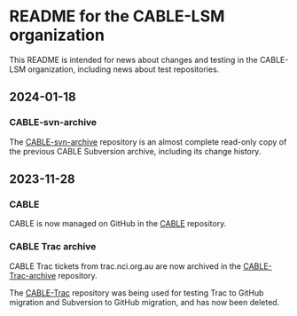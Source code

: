 # README for the CABLE-LSM organization

This README is intended for news about changes and testing in the CABLE-LSM organization, including news about test repositories.

## 2024-01-18

### CABLE-svn-archive
The [CABLE-svn-archive](https://github.com/CABLE-LSM/CABLE-svn-archive) repository is an almost complete read-only copy of the previous CABLE Subversion archive, including its change history.

## 2023-11-28

### CABLE
CABLE is now managed on GitHub in the [CABLE](https://github.com/CABLE-LSM/CABLE) repository.

### CABLE Trac archive
CABLE Trac tickets from trac.nci.org.au are now archived in the [CABLE-Trac-archive](https://github.com/CABLE-LSM/CABLE-Trac-archive) repository.

The [CABLE-Trac](https://github.com/CABLE-LSM/CABLE-Trac) repository was being used for testing Trac to GitHub migration and
Subversion to GitHub migration, and has now been deleted.
